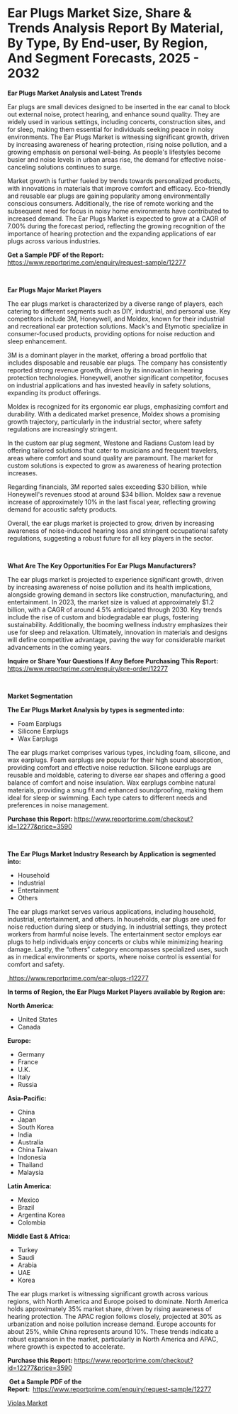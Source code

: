 <p><h1>Ear Plugs Market Size, Share & Trends Analysis Report By Material, By Type, By End-user, By Region, And Segment Forecasts, 2025 - 2032</h1></p><p><strong>Ear Plugs Market Analysis and Latest Trends</strong></p>
<p><p>Ear plugs are small devices designed to be inserted in the ear canal to block out external noise, protect hearing, and enhance sound quality. They are widely used in various settings, including concerts, construction sites, and for sleep, making them essential for individuals seeking peace in noisy environments. The Ear Plugs Market is witnessing significant growth, driven by increasing awareness of hearing protection, rising noise pollution, and a growing emphasis on personal well-being. As people's lifestyles become busier and noise levels in urban areas rise, the demand for effective noise-canceling solutions continues to surge.</p><p>Market growth is further fueled by trends towards personalized products, with innovations in materials that improve comfort and efficacy. Eco-friendly and reusable ear plugs are gaining popularity among environmentally conscious consumers. Additionally, the rise of remote working and the subsequent need for focus in noisy home environments have contributed to increased demand. The Ear Plugs Market is expected to grow at a CAGR of 7.00% during the forecast period, reflecting the growing recognition of the importance of hearing protection and the expanding applications of ear plugs across various industries.</p></p>
<p><strong>Get a Sample PDF of the Report:&nbsp;</strong> <a href="https://www.reportprime.com/enquiry/request-sample/12277?utm_campaign=3440&utm_medium=2&utm_source=Github&utm_content=ia&utm_term=18032025&utm_id=ear-plugs">https://www.reportprime.com/enquiry/request-sample/12277</a></p>
<p>&nbsp;</p>
<p><strong>Ear Plugs Major Market Players</strong></p>
<p><p>The ear plugs market is characterized by a diverse range of players, each catering to different segments such as DIY, industrial, and personal use. Key competitors include 3M, Honeywell, and Moldex, known for their industrial and recreational ear protection solutions. Mack's and Etymotic specialize in consumer-focused products, providing options for noise reduction and sleep enhancement.</p><p>3M is a dominant player in the market, offering a broad portfolio that includes disposable and reusable ear plugs. The company has consistently reported strong revenue growth, driven by its innovation in hearing protection technologies. Honeywell, another significant competitor, focuses on industrial applications and has invested heavily in safety solutions, expanding its product offerings.</p><p>Moldex is recognized for its ergonomic ear plugs, emphasizing comfort and durability. With a dedicated market presence, Moldex shows a promising growth trajectory, particularly in the industrial sector, where safety regulations are increasingly stringent.</p><p>In the custom ear plug segment, Westone and Radians Custom lead by offering tailored solutions that cater to musicians and frequent travelers, areas where comfort and sound quality are paramount. The market for custom solutions is expected to grow as awareness of hearing protection increases.</p><p>Regarding financials, 3M reported sales exceeding $30 billion, while Honeywell's revenues stood at around $34 billion. Moldex saw a revenue increase of approximately 10% in the last fiscal year, reflecting growing demand for acoustic safety products.</p><p>Overall, the ear plugs market is projected to grow, driven by increasing awareness of noise-induced hearing loss and stringent occupational safety regulations, suggesting a robust future for all key players in the sector.</p></p>
<p>&nbsp;</p>
<p><strong>What Are The Key Opportunities For Ear Plugs Manufacturers?</strong></p>
<p><p>The ear plugs market is projected to experience significant growth, driven by increasing awareness of noise pollution and its health implications, alongside growing demand in sectors like construction, manufacturing, and entertainment. In 2023, the market size is valued at approximately $1.2 billion, with a CAGR of around 4.5% anticipated through 2030. Key trends include the rise of custom and biodegradable ear plugs, fostering sustainability. Additionally, the booming wellness industry emphasizes their use for sleep and relaxation. Ultimately, innovation in materials and designs will define competitive advantage, paving the way for considerable market advancements in the coming years.</p></p>
<p><strong>Inquire or Share Your Questions If Any Before Purchasing This Report:</strong> <a href="https://www.reportprime.com/enquiry/pre-order/12277?utm_campaign=3440&utm_medium=2&utm_source=Github&utm_content=ia&utm_term=18032025&utm_id=ear-plugs">https://www.reportprime.com/enquiry/pre-order/12277</a></p>
<p>&nbsp;</p>
<p><strong>Market Segmentation</strong></p>
<p><strong>The Ear Plugs Market Analysis by types is segmented into:</strong></p>
<p><ul><li>Foam Earplugs</li><li>Silicone Earplugs</li><li>Wax Earplugs</li></ul></p>
<p><p>The ear plugs market comprises various types, including foam, silicone, and wax earplugs. Foam earplugs are popular for their high sound absorption, providing comfort and effective noise reduction. Silicone earplugs are reusable and moldable, catering to diverse ear shapes and offering a good balance of comfort and noise insulation. Wax earplugs combine natural materials, providing a snug fit and enhanced soundproofing, making them ideal for sleep or swimming. Each type caters to different needs and preferences in noise management.</p></p>
<p><strong>Purchase this Report:&nbsp;</strong><a href="https://www.reportprime.com/checkout?id=12277&price=3590&utm_campaign=3440&utm_medium=2&utm_source=Github&utm_content=ia&utm_term=18032025&utm_id=ear-plugs">https://www.reportprime.com/checkout?id=12277&price=3590</a></p>
<p>&nbsp;</p>
<p><strong>The Ear Plugs Market Industry Research by Application is segmented into:</strong></p>
<p><ul><li>Household</li><li>Industrial</li><li>Entertainment</li><li>Others</li></ul></p>
<p><p>The ear plugs market serves various applications, including household, industrial, entertainment, and others. In households, ear plugs are used for noise reduction during sleep or studying. In industrial settings, they protect workers from harmful noise levels. The entertainment sector employs ear plugs to help individuals enjoy concerts or clubs while minimizing hearing damage. Lastly, the “others” category encompasses specialized uses, such as in medical environments or sports, where noise control is essential for comfort and safety.</p></p>
<p><a href="https://www.reportprime.com/ear-plugs-r12277?utm_campaign=3440&utm_medium=2&utm_source=Github&utm_content=ia&utm_term=18032025&utm_id=ear-plugs">&nbsp;https://www.reportprime.com/ear-plugs-r12277</a></p>
<p><strong>In terms of Region, the Ear Plugs Market Players available by Region are:</strong></p>
<p>
    <p> <strong> North America: </strong>
        <ul>
            <li>United States</li>
            <li>Canada</li>
        </ul>
        </p> 
    <p> <strong> Europe: </strong>
        <ul>
            <li>Germany</li>
            <li>France</li>
            <li>U.K.</li>
            <li>Italy</li>
            <li>Russia</li>
        </ul>
        </p> 
    <p> <strong> Asia-Pacific: </strong>
        <ul>
            <li>China</li>
            <li>Japan</li>
            <li>South Korea</li>
            <li>India</li>
            <li>Australia</li>
            <li>China Taiwan</li>
            <li>Indonesia</li>
            <li>Thailand</li>
            <li>Malaysia</li>
        </ul>
        </p> 
    <p> <strong> Latin America: </strong>
        <ul>
            <li>Mexico</li>
            <li>Brazil</li>
            <li>Argentina Korea</li>
            <li>Colombia</li>
        </ul>
        </p> 
    <p> <strong> Middle East & Africa: </strong>
        <ul>
            <li>Turkey</li>
            <li>Saudi</li>
            <li>Arabia</li>
            <li>UAE</li>
            <li>Korea</li>
        </ul>
    </p>
    </p>
<p><p>The ear plugs market is witnessing significant growth across various regions, with North America and Europe poised to dominate. North America holds approximately 35% market share, driven by rising awareness of hearing protection. The APAC region follows closely, projected at 30% as urbanization and noise pollution increase demand. Europe accounts for about 25%, while China represents around 10%. These trends indicate a robust expansion in the market, particularly in North America and APAC, where growth is expected to accelerate.</p></p>
<p><strong>Purchase this Report: </strong><a href="https://www.reportprime.com/checkout?id=12277&price=3590&utm_campaign=3440&utm_medium=2&utm_source=Github&utm_content=ia&utm_term=18032025&utm_id=ear-plugs">https://www.reportprime.com/checkout?id=12277&price=3590</a></p>
<p>&nbsp;<strong>Get a Sample PDF of the Report:&nbsp;&nbsp;</strong><a href="https://www.reportprime.com/enquiry/request-sample/12277?utm_campaign=3440&utm_medium=2&utm_source=Github&utm_content=ia&utm_term=18032025&utm_id=ear-plugs">https://www.reportprime.com/enquiry/request-sample/12277</a></p>
<p><strong></strong></p>
<p><p><a href="https://github.com/fraryatena85/Market-Research-Report-List-1/blob/main/violas-market.md?utm_campaign=3440&utm_medium=2&utm_source=Github&utm_content=ia&utm_term=18032025&utm_id=ear-plugs">Violas Market</a></p></p>